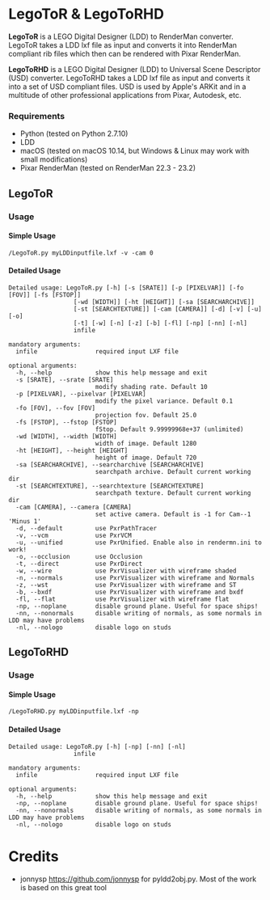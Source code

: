 # LegoToR & LegoToRHD
**LegoToR** is a LEGO Digital Designer (LDD) to RenderMan converter. LegoToR takes a LDD lxf file as input and converts it into RenderMan compliant rib files which then can be rendered with Pixar RenderMan.

**LegoToRHD** is a LEGO Digital Designer (LDD) to Universal Scene Descriptor (USD) converter. LegoToRHD takes a LDD lxf file as input and converts it into a set of USD compliant files. USD is used by Apple's ARKit and in a multitude of other professional applications from Pixar, Autodesk, etc.

### Requirements

* Python (tested on Python 2.7.10)
* LDD
* macOS (tested on macOS 10.14, but Windows & Linux may work with small modifications)
* Pixar RenderMan (tested on RenderMan 22.3 - 23.2)

## LegoToR

### Usage

#### Simple Usage

```
/LegoToR.py myLDDinputfile.lxf -v -cam 0
```

#### Detailed Usage

```
Detailed usage: LegoToR.py [-h] [-s [SRATE]] [-p [PIXELVAR]] [-fo [FOV]] [-fs [FSTOP]]
                  [-wd [WIDTH]] [-ht [HEIGHT]] [-sa [SEARCHARCHIVE]]
                  [-st [SEARCHTEXTURE]] [-cam [CAMERA]] [-d] [-v] [-u] [-o]
                  [-t] [-w] [-n] [-z] [-b] [-fl] [-np] [-nn] [-nl]
                  infile

mandatory arguments:
  infile                required input LXF file

optional arguments:
  -h, --help            show this help message and exit
  -s [SRATE], --srate [SRATE]
                        modify shading rate. Default 10
  -p [PIXELVAR], --pixelvar [PIXELVAR]
                        modify the pixel variance. Default 0.1
  -fo [FOV], --fov [FOV]
                        projection fov. Default 25.0
  -fs [FSTOP], --fstop [FSTOP]
                        fStop. Default 9.99999968e+37 (unlimited)
  -wd [WIDTH], --width [WIDTH]
                        width of image. Default 1280
  -ht [HEIGHT], --height [HEIGHT]
                        height of image. Default 720
  -sa [SEARCHARCHIVE], --searcharchive [SEARCHARCHIVE]
                        searchpath archive. Default current working dir
  -st [SEARCHTEXTURE], --searchtexture [SEARCHTEXTURE]
                        searchpath texture. Default current working dir
  -cam [CAMERA], --camera [CAMERA]
                        set active camera. Default is -1 for Cam--1 'Minus 1'
  -d, --default         use PxrPathTracer
  -v, --vcm             use PxrVCM
  -u, --unified         use PxrUnified. Enable also in rendermn.ini to work!
  -o, --occlusion       use Occlusion
  -t, --direct          use PxrDirect
  -w, --wire            use PxrVisualizer with wireframe shaded
  -n, --normals         use PxrVisualizer with wireframe and Normals
  -z, --wst             use PxrVisualizer with wireframe and ST
  -b, --bxdf            use PxrVisualizer with wireframe and bxdf
  -fl, --flat           use PxrVisualizer with wireframe flat
  -np, --noplane        disable ground plane. Useful for space ships!
  -nn, --nonormals      disable writing of normals, as some normals in LDD may have problems
  -nl, --nologo         disable logo on studs
```

## LegoToRHD

### Usage

#### Simple Usage

```
/LegoToRHD.py myLDDinputfile.lxf -np
```

#### Detailed Usage

```
Detailed usage: LegoToR.py [-h] [-np] [-nn] [-nl]
                  infile

mandatory arguments:
  infile                required input LXF file

optional arguments:
  -h, --help            show this help message and exit
  -np, --noplane        disable ground plane. Useful for space ships!
  -nn, --nonormals      disable writing of normals, as some normals in LDD may have problems
  -nl, --nologo         disable logo on studs
```

# Credits

* jonnysp https://github.com/jonnysp for pyldd2obj.py. Most of the work is based on this great tool
